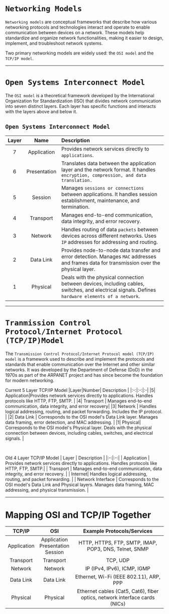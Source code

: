 # `Networking Models`

`Networking models` are conceptual frameworks that describe how various networking protocols and technologies interact and operate to enable communication between devices on a network. These models help standardize and organize network functionalities, making it easier to design, implement, and troubleshoot network systems. 

Two primary networking models are widely used: the `OSI model` and the `TCP/IP model`.

---
# `Open Systems Interconnect Model`
The `OSI model` is a theoretical framework developed by the International Organization for Standardization (ISO) that divides network communication into seven distinct layers. Each layer has specific functions and interacts with the layers above and below it.

## `Open Systems Interconnect Model`
| Layer | Name | Description|
|:-:|:-:|:-|
| 7|Application|Provides network services directly to `applications`.|
| 6 | Presentation | Translates data between the application layer and the network format. It handles `encryption, compression, and data translation.` |
| 5 | Session| Manages `sessions or connections` between applications. It handles session establishment, maintenance, and termination. |
| 4 | Transport| Manages end-to-end communication, data integrity, and error recovery. |
| 3 | Network| Handles routing of data `packets` between devices across different networks. Uses `IP` addresses for addressing and routing. |
| 2 | Data Link| Provides node-to-node data transfer and error detection. Manages `MAC` addresses and frames data for transmission over the physical layer. |
| 1 | Physical | Deals with the physical connection between devices, including cables, switches, and electrical signals. Defines `hardware elements of a network`. |

---
# `Tranmission Control Protocol/Internet Protocol (TCP/IP)Model`

The `Transmission Control Protocol/Internet Protocol model (TCP/IP) model` is a framework used to describe and implement the protocols and standards that enable communication over the Internet and other similar networks. It was developed by the Department of Defense (DoD) in the 1970s as part of the ARPANET project and has since become the foundation for modern networking.

Current 5 Layer TCP/IP Model
|Layer|Number| Description |
|:-:|:-:|:-|
|5| Application|Provides network services directly to applications. Handles protocols like HTTP, FTP, SMTP.  |
|4| Transport | Manages end-to-end communication, data integrity, and error recovery|
|3| Network | Handles logical addressing, routing, and packet forwarding. Includes the IP protocol. |
|2| Data Link | Corresponds to the OSI model's Data Link layer. Manages data framing, error detection, and MAC addressing. |
|1| Physical| Corresponds to the OSI model's Physical layer. Deals with the physical connection between devices, including cables, switches, and electrical signals. |

<br>

Old 4 Layer TCP/IP Model
| Layer | Description |
|:-:|:-:|
| Application | Provides network services directly to applications. Handles protocols like HTTP, FTP, SMTP.|
| Transport | Manages end-to-end communication, data integrity, and error recovery. |
| Internet| Handles logical addressing, routing, and packet forwarding.  |
| Network Interface | Corresponds to the OSI model's Data Link and Physical layers. Manages data framing, MAC addressing, and physical transmission. |


---
# Mapping OSI and TCP/IP Together

| TCP/IP| OSI| Example Protocols/Services|
|:-:|:-:|:-:|
| Application | Application<br>Presentation<br>Session | HTTP, HTTPS, FTP, SMTP, IMAP, POP3, DNS, Telnet, SNMP|
| Transport | Transport | TCP, UDP |
| Network | Network | IP (IPv4, IPv6), ICMP, IGMP |
| Data Link | Data Link | Ethernet, Wi-Fi (IEEE 802.11), ARP, PPP|
| Physical| Physical| Ethernet cables (Cat5, Cat6), fiber optics, network interface cards (NICs) |
